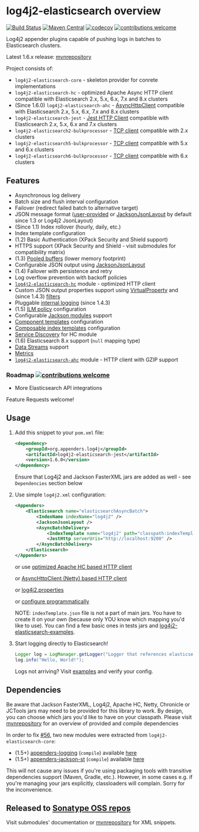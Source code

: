 # log4j2-elasticsearch overview

[![Build Status](https://travis-ci.com/dwyl/learn-travis.svg?branch=master)](https://travis-ci.com/github/rfoltyns/log4j2-elasticsearch)
[![Maven Central](https://maven-badges.herokuapp.com/maven-central/org.appenders.log4j/parent/badge.svg)](https://maven-badges.herokuapp.com/maven-central/org.appenders.log4j/parent)
[![codecov](https://codecov.io/gh/rfoltyns/log4j2-elasticsearch/branch/master/graph/badge.svg)](https://codecov.io/gh/rfoltyns/log4j2-elasticsearch)
[![contributions welcome](https://img.shields.io/badge/contributions-welcome-brightgreen.svg?style=flat)](https://github.com/rfoltyns/log4j2-elasticsearch)

Log4j2 appender plugins capable of pushing logs in batches to Elasticsearch clusters.

Latest 1.6.x release: [mvnrepository](https://mvnrepository.com/artifact/org.appenders.log4j)

Project consists of:
* `log4j2-elasticsearch-core` - skeleton provider for conrete implementations
* `log4j2-elasticsearch-hc` - optimized Apache Async HTTP client compatible with Elasticsearch 2.x, 5.x, 6.x, 7.x and 8.x clusters
* (Since 1.6.0) `log4j2-elasticsearch-ahc` - [AsyncHttpClient](https://github.com/AsyncHttpClient/async-http-client) compatible with Elasticsearch 2.x, 5.x, 6.x, 7.x and 8.x clusters
* `log4j2-elasticsearch-jest` - [Jest HTTP Client](https://github.com/searchbox-io/Jest) compatible with Elasticsearch 2.x, 5.x, 6.x and 7.x clusters
* `log4j2-elasticsearch2-bulkprocessor` - [TCP client](https://www.elastic.co/guide/en/elasticsearch/client/java-api/2.4/java-docs-bulk-processor.html) compatible with 2.x clusters
* `log4j2-elasticsearch5-bulkprocessor` - [TCP client](https://www.elastic.co/guide/en/elasticsearch/client/java-api/5.6/java-docs-bulk-processor.html) compatible with 5.x and 6.x clusters
* `log4j2-elasticsearch6-bulkprocessor` - [TCP client](https://www.elastic.co/guide/en/elasticsearch/client/java-api/6.2/java-docs-bulk-processor.html) compatible with 6.x clusters

## Features

* Asynchronous log delivery
* Batch size and flush interval configuration
* Failover (redirect failed batch to alternative target)
* JSON message format ([user-provided](https://github.com/rfoltyns/log4j2-elasticsearch/blob/master/log4j2-elasticsearch-jest/src/test/java/org/appenders/log4j2/elasticsearch/jest/smoke/CustomMessageFactoryTest.java) or [JacksonJsonLayout](https://github.com/rfoltyns/log4j2-elasticsearch/tree/master/log4j2-elasticsearch-core#jacksonjsonlayout) by default since 1.3 or Log4j2 JsonLayout)
* (Since 1.1) Index rollover (hourly, daily, etc.)
* Index template configuration
* (1.2) Basic Authentication (XPack Security and Shield support)
* HTTPS support (XPack Security and Shield - visit submodules for compatibility matrix)
* (1.3) [Pooled buffers](log4j2-elasticsearch-core#object-pooling) (lower memory footprint)
* Configurable JSON output using [JacksonJsonLayout](log4j2-elasticsearch-core#jacksonjsonlayout)
* (1.4) Failover with persistence and retry
* Log overflow prevention with backoff policies
* [`log4j2-elasticsearch-hc`](https://github.com/rfoltyns/log4j2-elasticsearch/tree/master/log4j2-elasticsearch-hc) module - optimized HTTP client
* Custom JSON output properties support using [VirtualProperty](https://github.com/rfoltyns/log4j2-elasticsearch/tree/master/log4j2-elasticsearch-core#virtual-properties) and (since 1.4.3) [filters](https://github.com/rfoltyns/log4j2-elasticsearch/tree/master/log4j2-elasticsearch-core#virtual-property-filters)
* Pluggable [internal logging](https://github.com/rfoltyns/log4j2-elasticsearch/blob/master/log4j2-elasticsearch-core/src/main/java/org/appenders/core/logging/InternalLogging.java) (since 1.4.3)
* (1.5) [ILM policy](https://github.com/rfoltyns/log4j2-elasticsearch/tree/master/log4j2-elasticsearch-core#index-lifecycle-management) configuration
* Configurable [Jackson modules](https://github.com/rfoltyns/log4j2-elasticsearch/tree/master/log4j2-elasticsearch-core#log4j2-elasticsearch-core#jackson-modules) support
* [Component templates](https://github.com/rfoltyns/log4j2-elasticsearch/tree/master/log4j2-elasticsearch-core#component-templates) configuration
* [Composable index templates](https://github.com/rfoltyns/log4j2-elasticsearch/tree/master/log4j2-elasticsearch-core#composable-index-template) configuration
* [Service Discovery](https://github.com/rfoltyns/log4j2-elasticsearch/blob/master/log4j2-elasticsearch-hc#service-discovery) for HC module
* (1.6) Elasticsearch 8.x support (`null` mapping type)
* [Data Streams](https://github.com/rfoltyns/log4j2-elasticsearch/tree/master/log4j2-elasticsearch-core#data-streams) support
* [Metrics](https://github.com/rfoltyns/log4j2-elasticsearch/tree/master/log4j2-elasticsearch-core#metrics)
* [`log4j2-elasticsearch-ahc`](https://github.com/rfoltyns/log4j2-elasticsearch/tree/master/log4j2-elasticsearch-ahc) module - HTTP client with GZIP support

### Roadmap [![contributions welcome](https://img.shields.io/badge/contributions-welcome-brightgreen.svg?style=flat)](https://github.com/rfoltyns/log4j2-elasticsearch)

* More Elasticsearch API integrations

Feature Requests welcome!

## Usage

1. Add this snippet to your `pom.xml` file:
    ```xml
    <dependency>
        <groupId>org.appenders.log4j</groupId>
        <artifactId>log4j2-elasticsearch-jest</artifactId>
        <version>1.6.0</version>
    </dependency>
    ```

    Ensure that Log4j2 and Jackson FasterXML jars are added as well - see `Dependencies` section below

2. Use simple `log4j2.xml` configuration:
    ```xml
    <Appenders>
        <Elasticsearch name="elasticsearchAsyncBatch">
            <IndexName indexName="log4j2" />
            <JacksonJsonLayout />
            <AsyncBatchDelivery>
                <IndexTemplate name="log4j2" path="classpath:indexTemplate.json" />
                <JestHttp serverUris="http://localhost:9200" />
            </AsyncBatchDelivery>
        </Elasticsearch>
    </Appenders>
    ```

    or use [optimized Apache HC based HTTP client](https://github.com/rfoltyns/log4j2-elasticsearch/tree/master/log4j2-elasticsearch-hc)

    or [AsyncHttpClient (Netty) based HTTP client](https://github.com/rfoltyns/log4j2-elasticsearch/tree/master/log4j2-elasticsearch-ahc)

    or [log4j2.properties](https://github.com/rfoltyns/log4j2-elasticsearch/blob/master/log4j2-elasticsearch-hc/src/test/resources/log4j2.properties)

    or [configure programmatically](https://github.com/rfoltyns/log4j2-elasticsearch/blob/master/log4j2-elasticsearch-hc/src/test/java/org/appenders/log4j2/elasticsearch/hc/smoke/SmokeTest.java)

    NOTE: `indexTemplate.json` file is not a part of main jars. You have to create it on your own (because only YOU know which mapping you'd like to use). You can find a few basic ones in tests jars and [log4j2-elasticsearch-examples](https://github.com/rfoltyns/log4j2-elasticsearch-examples).

4. Start logging directly to Elasticsearch!
    ```java
    Logger log = LogManager.getLogger("Logger that references elasticsearchAsyncBatch");
    log.info("Hello, World!");
    ```

    Logs not arriving? Visit [examples](https://github.com/rfoltyns/log4j2-elasticsearch-examples) and verify your config.

## Dependencies

Be aware that Jackson FasterXML, Log4j2, Apache HC, Netty, Chronicle or JCTools jars may need to be provided for this library to work. By design, you can choose which jars you'd like to have on your classpath.
Please visit [mvnrepository](https://mvnrepository.com/artifact/org.appenders.log4j) for an overview of provided and compile dependencies

In order to fix [#56](https://github.com/rfoltyns/log4j2-elasticsearch/issues/56), two new modules were extracted from `log4j2-elasticsearch-core`:
* (1.5+) [appenders-logging](https://github.com/appenders/appenders-logging) (`compile`) available [here](https://mvnrepository.com/artifact/org.appenders.logging/appenders-logging)
* (1.5+) [appenders-jackson-st](https://github.com/appenders/appenders-jackson-st) (`compile`) available [here](https://mvnrepository.com/artifact/org.appenders.st/appenders-jackson-st)

This will not cause any issues if you're using packaging tools with transitive dependencies support (Maven, Gradle, etc.). However, in some cases e.g. if you're managing your jars explicitly, classloaders will complain. Sorry for the inconvenience.

## Released to [Sonatype OSS repos](https://oss.sonatype.org/content/repositories/releases/org/appenders/log4j/)
Visit submodules' documentation or [mvnrepository](https://mvnrepository.com/artifact/org.appenders.log4j) for XML snippets.
